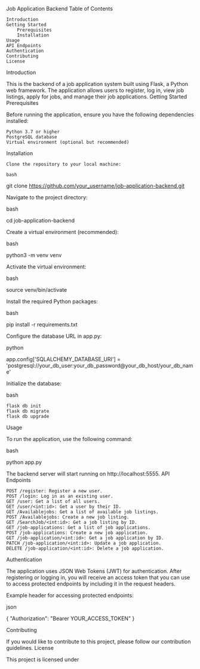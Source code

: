 Job Application Backend
Table of Contents

    Introduction
    Getting Started
        Prerequisites
        Installation
    Usage
    API Endpoints
    Authentication
    Contributing
    License

Introduction

This is the backend of a job application system built using Flask, a Python web framework. The application allows users to register, log in, view job listings, apply for jobs, and manage their job applications.
Getting Started
Prerequisites

Before running the application, ensure you have the following dependencies installed:

    Python 3.7 or higher
    PostgreSQL database
    Virtual environment (optional but recommended)

Installation

    Clone the repository to your local machine:

    bash

git clone https://github.com/your_username/job-application-backend.git

Navigate to the project directory:

bash

cd job-application-backend

Create a virtual environment (recommended):

bash

python3 -m venv venv

Activate the virtual environment:

bash

source venv/bin/activate

Install the required Python packages:

bash

pip install -r requirements.txt

Configure the database URL in app.py:

python

app.config['SQLALCHEMY_DATABASE_URI'] = 'postgresql://your_db_user:your_db_password@your_db_host/your_db_name'

Initialize the database:

bash

    flask db init
    flask db migrate
    flask db upgrade

Usage

To run the application, use the following command:

bash

python app.py

The backend server will start running on http://localhost:5555.
API Endpoints

    POST /register: Register a new user.
    POST /login: Log in as an existing user.
    GET /user: Get a list of all users.
    GET /user/<int:id>: Get a user by their ID.
    GET /Availablejobs: Get a list of available job listings.
    POST /Availablejobs: Create a new job listing.
    GET /SearchJob/<int:id>: Get a job listing by ID.
    GET /job-applications: Get a list of job applications.
    POST /job-applications: Create a new job application.
    GET /job-application/<int:id>: Get a job application by ID.
    PATCH /job-application/<int:id>: Update a job application.
    DELETE /job-application/<int:id>: Delete a job application.

Authentication

The application uses JSON Web Tokens (JWT) for authentication. After registering or logging in, you will receive an access token that you can use to access protected endpoints by including it in the request headers.

Example header for accessing protected endpoints:

json

{
  "Authorization": "Bearer YOUR_ACCESS_TOKEN"
}

Contributing

If you would like to contribute to this project, please follow our contribution guidelines.
License

This project is licensed under
